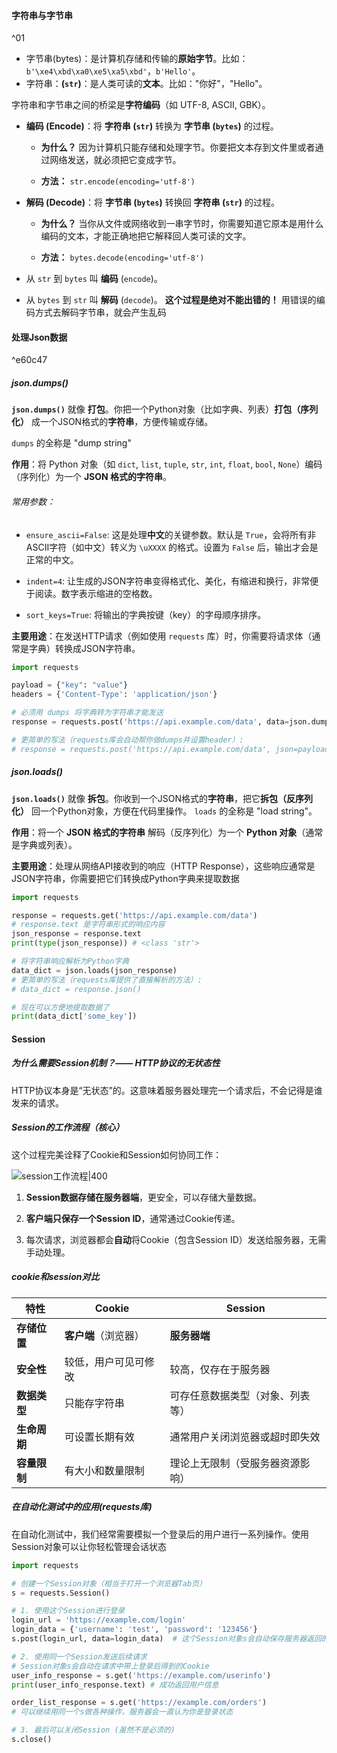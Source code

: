 
#### 字符串与字节串

^01

- 字节串(bytes)：是计算机存储和传输的**原始字节**。比如：`b'\xe4\xbd\xa0\xe5\xa5\xbd'`，`b'Hello'`。
- 字符串：**(`str`)**：是人类可读的**文本**。比如："你好"，"Hello"。

字符串和字节串之间的桥梁是**字符编码**（如 UTF-8, ASCII, GBK）。

- **编码 (Encode)**：将 **字符串 (`str`)** 转换为 **字节串 (`bytes`)** 的过程。
    
    - **为什么？** 因为计算机只能存储和处理字节。你要把文本存到文件里或者通过网络发送，就必须把它变成字节。
        
    - **方法：** `str.encode(encoding='utf-8')`
        
- **解码 (Decode)**：将 **字节串 (`bytes`)** 转换回 **字符串 (`str`)** 的过程。
    
    - **为什么？** 当你从文件或网络收到一串字节时，你需要知道它原本是用什么编码的文本，才能正确地把它解释回人类可读的文字。
        
    - **方法：** `bytes.decode(encoding='utf-8')`
        
- 从 `str` 到 `bytes` 叫 **编码** (`encode`)。
    
- 从 `bytes` 到 `str` 叫 **解码** (`decode`)。
**这个过程是绝对不能出错的！** 用错误的编码方式去解码字节串，就会产生乱码

#### 处理Json数据

^e60c47

##### json.dumps()

**`json.dumps()`** 就像 **打包**。你把一个Python对象（比如字典、列表）**打包（序列化）** 成一个JSON格式的**字符串**，方便传输或存储。

`dumps` 的全称是 "dump string"

**作用**：将 Python 对象（如 `dict`, `list`, `tuple`, `str`, `int`, `float`, `bool`, `None`）编码（序列化）为一个 **JSON 格式的字符串**。
###### 常用参数：

- `ensure_ascii=False`: 这是处理**中文**的关键参数。默认是 `True`，会将所有非ASCII字符（如中文）转义为 `\uXXXX` 的格式。设置为 `False` 后，输出才会是正常的中文。
    
- `indent=4`: 让生成的JSON字符串变得格式化、美化，有缩进和换行，非常便于阅读。数字表示缩进的空格数。
    
- `sort_keys=True`: 将输出的字典按键（key）的字母顺序排序。

**主要用途**：在发送HTTP请求（例如使用 `requests` 库）时，你需要将请求体（通常是字典）转换成JSON字符串。

```python
import requests

payload = {"key": "value"}
headers = {'Content-Type': 'application/json'}

# 必须用 dumps 将字典转为字符串才能发送
response = requests.post('https://api.example.com/data', data=json.dumps(payload), headers=headers)

# 更简单的写法（requests库会自动帮你做dumps并设置header）:
# response = requests.post('https://api.example.com/data', json=payload)
```
##### json.loads()

**`json.loads()`** 就像 **拆包**。你收到一个JSON格式的**字符串**，把它**拆包（反序列化）** 回一个Python对象，方便在代码里操作。
`loads` 的全称是 "load string"。

**作用**：将一个 **JSON 格式的字符串** 解码（反序列化）为一个 **Python 对象**（通常是字典或列表）。

**主要用途**：处理从网络API接收到的响应（HTTP Response），这些响应通常是JSON字符串，你需要把它们转换成Python字典来提取数据

```python
import requests

response = requests.get('https://api.example.com/data')
# response.text 是字符串形式的响应内容
json_response = response.text 
print(type(json_response)) # <class 'str'>

# 将字符串响应解析为Python字典
data_dict = json.loads(json_response)
# 更简单的写法（requests库提供了直接解析的方法）:
# data_dict = response.json()

# 现在可以方便地提取数据了
print(data_dict['some_key'])
```

#### Session

##### 为什么需要Session机制？—— HTTP协议的无状态性

HTTP协议本身是“无状态”的。这意味着服务器处理完一个请求后，不会记得是谁发来的请求。

##### Session的工作流程（核心）

这个过程完美诠释了Cookie和Session如何协同工作：

![session工作流程|400](session.png)

1. **Session数据存储在服务器端**，更安全，可以存储大量数据。
    
2. **客户端只保存一个Session ID**，通常通过Cookie传递。
    
3. 每次请求，浏览器都会**自动**将Cookie（包含Session ID）发送给服务器，无需手动处理。

##### cookie和session对比

|特性|Cookie|Session|
|---|---|---|
|**存储位置**|**客户端**（浏览器）|**服务器端**|
|**安全性**|较低，用户可见可修改|较高，仅存在于服务器|
|**数据类型**|只能存字符串|可存任意数据类型（对象、列表等）|
|**生命周期**|可设置长期有效|通常用户关闭浏览器或超时即失效|
|**容量限制**|有大小和数量限制|理论上无限制（受服务器资源影响）|


##### 在自动化测试中的应用(requests库)

在自动化测试中，我们经常需要模拟一个登录后的用户进行一系列操作。使用Session对象可以让你轻松管理会话状态

```python
import requests

# 创建一个Session对象（相当于打开一个浏览器Tab页）
s = requests.Session()

# 1. 使用这个Session进行登录
login_url = 'https://example.com/login'
login_data = {'username': 'test', 'password': '123456'}
s.post(login_url, data=login_data)  # 这个Session对象s会自动保存服务器返回的Cookie（Session ID）

# 2. 使用同一个Session发送后续请求
# Session对象s会自动在请求中带上登录后得到的Cookie
user_info_response = s.get('https://example.com/userinfo')
print(user_info_response.text) # 成功返回用户信息

order_list_response = s.get('https://example.com/orders')
# 可以继续用同一个s做各种操作，服务器会一直认为你是登录状态

# 3. 最后可以关闭Session (虽然不是必须的)
s.close()
```



